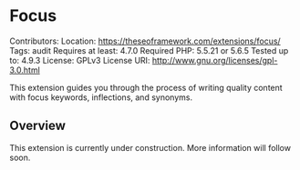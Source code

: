 # Focus
Contributors:
Location: https://theseoframework.com/extensions/focus/
Tags: audit
Requires at least: 4.7.0
Required PHP: 5.5.21 or 5.6.5
Tested up to: 4.9.3
License: GPLv3
License URI: http://www.gnu.org/licenses/gpl-3.0.html

This extension guides you through the process of writing quality content with focus keywords, inflections, and synonyms.

## Overview

This extension is currently under construction. More information will follow soon.
